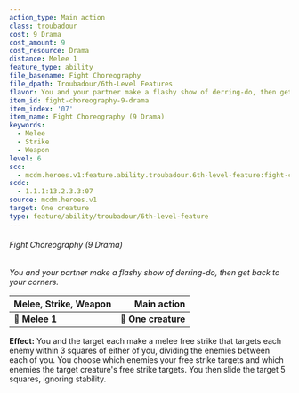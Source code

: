 ```yaml
---
action_type: Main action
class: troubadour
cost: 9 Drama
cost_amount: 9
cost_resource: Drama
distance: Melee 1
feature_type: ability
file_basename: Fight Choreography
file_dpath: Troubadour/6th-Level Features
flavor: You and your partner make a flashy show of derring-do, then get back to your corners.
item_id: fight-choreography-9-drama
item_index: '07'
item_name: Fight Choreography (9 Drama)
keywords:
  - Melee
  - Strike
  - Weapon
level: 6
scc:
  - mcdm.heroes.v1:feature.ability.troubadour.6th-level-feature:fight-choreography-9-drama
scdc:
  - 1.1.1:13.2.3.3:07
source: mcdm.heroes.v1
target: One creature
type: feature/ability/troubadour/6th-level-feature
---
```


###### Fight Choreography (9 Drama)

*You and your partner make a flashy show of derring-do, then get back to your corners.*

| **Melee, Strike, Weapon** |     **Main action** |
| ------------------------- | ------------------: |
| **📏 Melee 1**            | **🎯 One creature** |

**Effect:** You and the target each make a melee free strike that targets each enemy within 3 squares of either of you, dividing the enemies between each of you. You choose which enemies your free strike targets and which enemies the target creature's free strike targets. You then slide the target 5 squares, ignoring stability.
